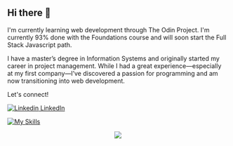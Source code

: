 ## Hi there 👋

I'm currently learning web development through The Odin Project. I'm currently 93% done with the Foundations course and will soon start the Full Stack Javascript path. 

I have a master’s degree in Information Systems and originally started my career in project management. While I had a great experience—especially at my first company—I’ve discovered a passion for programming and am now transitioning into web development.

Let's connect! 


[![Linkedin](https://i.sstatic.net/gVE0j.png) LinkedIn](www.linkedin.com/in/elaine-sajets)
&nbsp;


[![My Skills](https://skillicons.dev/icons?i=js,html,css&theme=light)](https://skillicons.dev)

<p align="center">
  <a href="https://skillicons.dev">
    <img src="https://skillicons.dev/icons?i=git,js,html,css" />
  </a>
</p>

<!--
**elainesajets/elainesajets** is a ✨ _special_ ✨ repository because its `README.md` (this file) appears on your GitHub profile.

Here are some ideas to get you started:

- 🔭 I’m currently working on ...
- 🌱 I’m currently learning ...
- 👯 I’m looking to collaborate on ...
- 🤔 I’m looking for help with ...
- 💬 Ask me about ...
- 📫 How to reach me: ...
- 😄 Pronouns: ...
- ⚡ Fun fact: ...
-->

